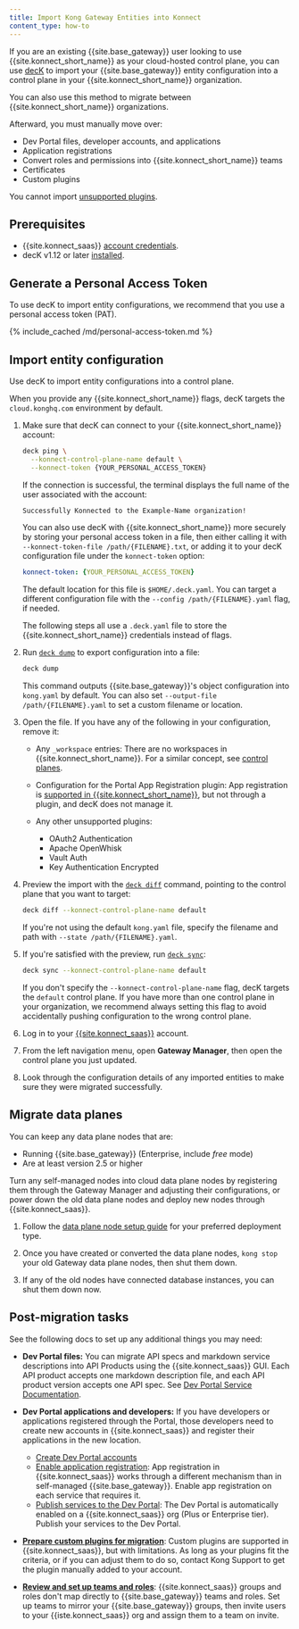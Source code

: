 ```yaml
---
title: Import Kong Gateway Entities into Konnect
content_type: how-to
---
```


If you are an existing {{site.base_gateway}} user looking to use {{site.konnect_short_name}}
as your cloud-hosted control plane, you can use [decK](/deck/) to import your
{{site.base_gateway}} entity configuration into a control plane in your
{{site.konnect_short_name}} organization.

You can also use this method to migrate between {{site.konnect_short_name}} organizations.

Afterward, you must manually move over:
* Dev Portal files, developer accounts, and applications
* Application registrations
* Convert roles and permissions into {{site.konnect_short_name}} teams
* Certificates
* Custom plugins

You cannot import [unsupported plugins](/konnect/servicehub/plugins/#plugin-limitations).

## Prerequisites
* {{site.konnect_saas}} [account credentials](/konnect/getting-started/access-account/).
* decK v1.12 or later [installed](/deck/latest/installation/).

## Generate a Personal Access Token

To use decK to import entity configurations, we recommend that you use a personal access token (PAT).

{% include_cached /md/personal-access-token.md %}

## Import entity configuration

Use decK to import entity configurations into a control plane.

When you provide any {{site.konnect_short_name}} flags, decK targets the `cloud.konghq.com` environment by default.

1. Make sure that decK can connect to your {{site.konnect_short_name}} account:

    ```sh
    deck ping \
      --konnect-control-plane-name default \
      --konnect-token {YOUR_PERSONAL_ACCESS_TOKEN}
    ```

    If the connection is successful, the terminal displays the full name of the
    user associated with the account:

    ```sh
    Successfully Konnected to the Example-Name organization!
    ```

    You can also use decK with {{site.konnect_short_name}} more securely by storing
    your personal access token in a file, then either calling it with
    `--konnect-token-file /path/{FILENAME}.txt`, or adding it to your decK configuration
    file under the `konnect-token` option:

    ```yaml
    konnect-token: {YOUR_PERSONAL_ACCESS_TOKEN}
    ```

    The default location for this file is `$HOME/.deck.yaml`. You can target a
    different configuration file with the `--config /path/{FILENAME}.yaml` flag,
    if needed.

    The following steps all use a `.deck.yaml` file to store the
    {{site.konnect_short_name}} credentials instead of flags.

1. Run [`deck dump`](/deck/latest/reference/deck_dump/) to export configuration into a file:

    ```sh
    deck dump
    ```

    This command outputs {{site.base_gateway}}'s object configuration into
    `kong.yaml` by default. You can also set `--output-file /path/{FILENAME}.yaml`
    to set a custom filename or location.

1. Open the file. If you have any of the following in your configuration, remove it:

    * Any `_workspace` entries: There are no workspaces in {{site.konnect_short_name}}. For a similar
    concept, see [control planes](/konnect/gateway-manager/control-plane-groups/).

    * Configuration for the Portal App Registration plugin: App registration is
    [supported in {{site.konnect_short_name}}](/konnect/dev-portal/applications/application-overview/),
    but not through a plugin, and decK does not manage it.

    * Any other unsupported plugins:
        * OAuth2 Authentication
        * Apache OpenWhisk
        * Vault Auth
        * Key Authentication Encrypted

1. Preview the import with the [`deck diff`](/deck/latest/reference/deck_diff/)
command, pointing to the control plane that you want to target:

    ```sh
    deck diff --konnect-control-plane-name default
    ```

    If you're not using the default `kong.yaml` file, specify the filename and
    path with `--state /path/{FILENAME}.yaml`.

1. If you're satisfied with the preview, run [`deck sync`](/deck/latest/reference/deck_sync/):

    ```sh
    deck sync --konnect-control-plane-name default
    ```

    If you don't specify the `--konnect-control-plane-name` flag, decK targets the
    `default` control plane. If you have more than one control plane in your
    organization, we recommend always setting this flag to avoid accidentally
    pushing configuration to the wrong control plane.

1. Log in to your [{{site.konnect_saas}}](http://cloud.konghq.com/login) account.

1. From the left navigation menu, open **Gateway Manager**, then open the control plane
you just updated.

1. Look through the configuration details of any imported entities to make sure
they were migrated successfully.

## Migrate data planes

You can keep any data plane nodes that are:
* Running {{site.base_gateway}} (Enterprise, include _free_ mode)
* Are at least version 2.5 or higher

Turn any self-managed nodes into cloud data plane nodes by registering them
through the Gateway Manager and adjusting their configurations, or power down
the old data plane nodes and deploy new nodes through {{site.konnect_saas}}.

1. Follow the [data plane node setup guide](/konnect/gateway-manager/#data-plane-nodes) for
your preferred deployment type.

2. Once you have created or converted the data plane nodes, `kong stop` your
old Gateway data plane nodes, then shut them down.

3. If any of the old nodes have connected database instances,
you can shut them down now.

## Post-migration tasks

See the following docs to set up any additional things you may need:

* **Dev Portal files:** You can migrate API specs and markdown service descriptions
into API Products using the {{site.konnect_saas}} GUI. Each API product accepts
one markdown description file, and each API product version accepts one API spec.
See [Dev Portal Service Documentation](/konnect/api-products/service-documentation/).

* **Dev Portal applications and developers:** If you have developers or
applications registered through the Portal, those developers need to create new
accounts in {{site.konnect_saas}} and register their applications in the new
location.
    * [Create Dev Portal accounts](/konnect/dev-portal/dev-reg/)
    * [Enable application registration](/konnect/dev-portal/applications/enable-app-reg/):
    App registration in {{site.konnect_saas}} works through a different
    mechanism than in self-managed {{site.base_gateway}}. Enable app
    registration on each service that requires it.
    * [Publish services to the Dev Portal](/konnect/api-products/service-documentation/#publishing):
    The Dev Portal is automatically enabled on a {{site.konnect_saas}} org
    (Plus or Enterprise tier). Publish your services to the Dev Portal.
* [**Prepare custom plugins for migration**](/konnect/gateway-manager/plugins/#custom-plugins):
Custom plugins are supported in {{site.konnect_saas}}, but with limitations. As
long as your plugins fit the criteria, or if you can adjust them to do so,
contact Kong Support to get the plugin manually added to your account.
* [**Review and set up teams and roles**](/konnect/org-management/teams-and-roles/):
{{site.konnect_saas}} groups and roles don't map directly to
{{site.base_gateway}} teams and roles. Set up teams to mirror your
{{site.base_gateway}} groups, then invite users to your {{iste.konnect_saas}}
org and assign them to a team on invite.
